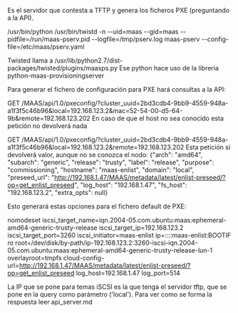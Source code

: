 Es el servidor que contesta a TFTP y genera los ficheros PXE (preguntando a la API).


/usr/bin/python /usr/bin/twistd -n --uid=maas --gid=maas --pidfile=/run/maas-pserv.pid --logfile=/tmp/pserv.log maas-pserv --config-file=/etc/maas/pserv.yaml

Twisted llama a /usr/lib/python2.7/dist-packages/twisted/plugins/maasps.py
Ese python hace uso de la libreria python-maas-provisioningserver

Para generar el fichero de configuración para PXE hará consultas a la API:

GET /MAAS/api/1.0/pxeconfig/?cluster_uuid=2bd3cdb4-9bb9-4559-948a-a1f3f5c46b96&local=192.168.123.2&mac=52-54-00-d5-64-9b&remote=192.168.123.202
  En caso de que el host no sea conocido esta petición no devolverá nada

GET /MAAS/api/1.0/pxeconfig/?cluster_uuid=2bd3cdb4-9bb9-4559-948a-a1f3f5c46b96&local=192.168.123.2&remote=192.168.123.202
  Esta petición si devolverá valor, aunque no se conozca el nodo:
{"arch": "amd64", "subarch": "generic", "release": "trusty", "label": "release", "purpose": "commissioning", "hostname": "maas-enlist", "domain": "local", "preseed_url": "http://192.168.1.47/MAAS/metadata/latest/enlist-preseed/?op=get_enlist_preseed", "log_host": "192.168.1.47", "fs_host": "192.168.123.2", "extra_opts": null}

Esto generará estas opciones para el fichero default de PXE:

nomodeset iscsi_target_name=iqn.2004-05.com.ubuntu:maas:ephemeral-amd64-generic-trusty-release iscsi_target_ip=192.168.123.2 iscsi_target_port=3260 iscsi_initiator=maas-enlist ip=::::maas-enlist:BOOTIF ro root=/dev/disk/by-path/ip-192.168.123.2:3260-iscsi-iqn.2004-05.com.ubuntu:maas:ephemeral-amd64-generic-trusty-release-lun-1 overlayroot=tmpfs cloud-config-url=http://192.168.1.47/MAAS/metadata/latest/enlist-preseed/?op=get_enlist_preseed log_host=192.168.1.47 log_port=514


La IP que se pone para temas iSCSI es la que tenga el servidor tftp, que se pone en la query como parámetro ('local').
Para ver como se forma la respuesta leer api_server.md
